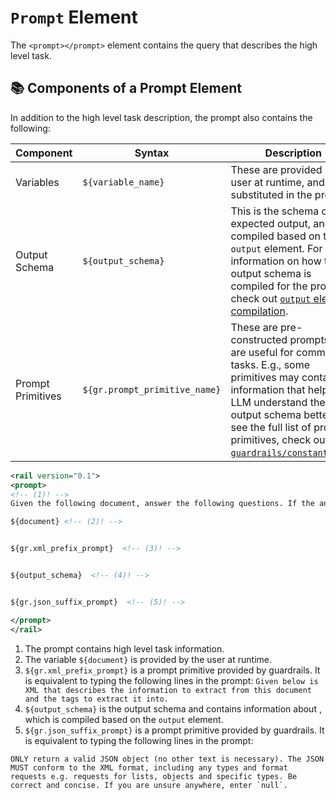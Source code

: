 # `Prompt` Element

The `<prompt></prompt>` element contains the query that describes the high level task.

## 📚 Components of a Prompt Element

In addition to the high level task description, the prompt also contains the following:

| Component         | Syntax                   | Description                                                                                                                                                                                                                                                                                                                             |
|-------------------|--------------------------|-----------------------------------------------------------------------------------------------------------------------------------------------------------------------------------------------------------------------------------------------------------------------------------------------------------------------------------------|
| Variables         | `${variable_name}`        | These are provided by the user at runtime, and substituted in the prompt.                                                                                                                                                                                                                                                               |
| Output Schema     | `${output_schema}`      | This is the schema of the expected output, and is compiled based on the  `output` element.  For more information on how the output schema is compiled for the prompt, check out [`output` element compilation](../output/#adding-compiled-output-element-to-prompt).                                                                    |
| Prompt Primitives | `${gr.prompt_primitive_name}` | These are pre-constructed prompts that are useful for common tasks. E.g., some primitives may contain information that helps the LLM understand the output schema better.  To see the full list of prompt primitives, check out [`guardrails/constants.xml`](https://github.com/guardrails-ai/guardrails/blob/main/guardrails/constants.xml). |

```xml
<rail version="0.1">
<prompt>
<!-- (1)! -->
Given the following document, answer the following questions. If the answer doesn't exist in the document, enter 'None'.

${document} <!-- (2)! -->


${gr.xml_prefix_prompt}  <!-- (3)! -->


${output_schema}  <!-- (4)! -->


${gr.json_suffix_prompt}  <!-- (5)! -->

</prompt>
</rail>
```

1. The prompt contains high level task information.
2. The variable `${document}` is provided by the user at runtime.
3. `${gr.xml_prefix_prompt}` is a prompt primitive provided by guardrails. It is equivalent to typing the following lines in the prompt: `Given below is XML that describes the information to extract from this document and the tags to extract it into.`
4. `${output_schema}` is the output schema and contains information about , which is compiled based on the `output` element.
5. `${gr.json_suffix_prompt}` is a prompt primitive provided by guardrails. It is equivalent to typing the following lines in the prompt:

```
ONLY return a valid JSON object (no other text is necessary). The JSON MUST conform to the XML format, including any types and format requests e.g. requests for lists, objects and specific types. Be correct and concise. If you are unsure anywhere, enter `null`.
```
